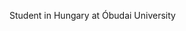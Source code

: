 Student in Hungary at Óbudai University

<!---
filotasmark/filotasmark is a ✨ special ✨ repository because its `README.md` (this file) appears on your GitHub profile.
You can click the Preview link to take a look at your changes.
--->
